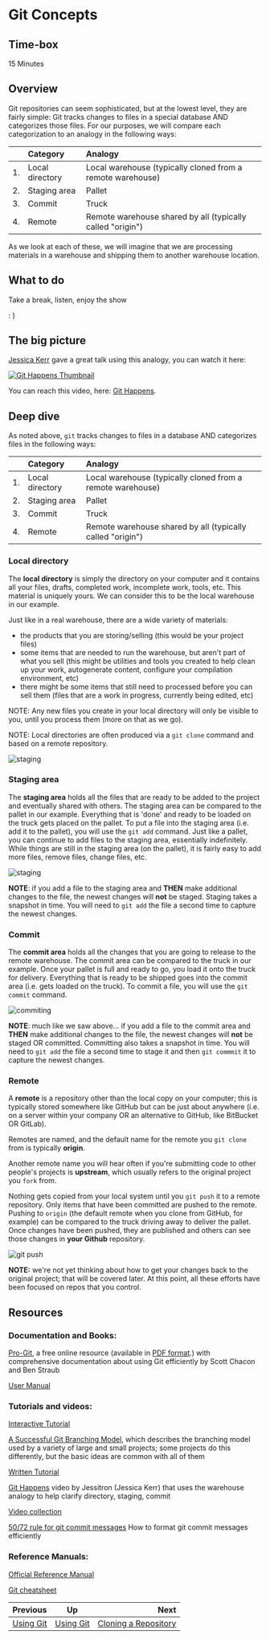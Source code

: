 <!-- begin auto-generated title section -->
# Git Concepts
<!-- end auto-generated section -->


## Time-box

15 Minutes


## Overview

Git repositories can seem sophisticated, but at the lowest level, they are fairly simple: Git tracks changes to files in a special database AND categorizes those files. For our purposes, we will compare each categorization to an analogy in the following ways:

||Category|Analogy|
|:---|:----|:----|
|1.|Local directory|Local warehouse (typically cloned from a remote warehouse)|
|2.|Staging area|Pallet|
|3.|Commit|Truck|
|4.|Remote|Remote warehouse shared by all (typically called "origin")|

As we look at each of these, we will imagine that we are processing materials in a warehouse and shipping them to another warehouse location.

## What to do

Take a break, listen, enjoy the show

: )


## The big picture

[Jessica Kerr](https://github.com/jessitron) gave a great talk using this analogy, you can watch it here:

[![Git Happens Thumbnail](https://i.imgur.com/K38FXnG.png)](https://www.youtube.com/watch?v=yCh6TSLIQBQ)

You can reach this video, here: [Git Happens](https://www.youtube.com/watch?v=yCh6TSLIQBQ).

## Deep dive

As noted above, `git` tracks changes to files in a database AND categorizes files in the following ways:

||Category|Analogy|
|:---|:----|:----|
|1.|Local directory|Local warehouse (typically cloned from a remote warehouse)|
|2.|Staging area|Pallet|
|3.|Commit|Truck|
|4.|Remote|Remote warehouse shared by all (typically called "origin")|

### Local directory

The **local directory** is simply the directory on your computer and it contains all your files, drafts, completed work, incomplete work, tools, etc. This material is uniquely yours. We can consider this to be the local warehouse in our example. 

Just like in a real warehouse, there are a wide variety of materials:

* the products that you are storing/selling (this would be your project files)
* some items that are needed to run the warehouse, but aren't part of what you sell (this might be utilities and tools you created to help clean up your work, autogenerate content, configure your compilation environment, etc)
* there might be some items that still need to processed before you can sell them (files that are a work in progress, currently being edited, etc)

NOTE: Any new files you create in your local directory will only be visible to you, until you process them (more on that as we go).

NOTE: Local directories are often produced via a `git clone` command and based on a remote repository.

![staging](images/basic_dir.png)

### Staging area

The **staging area** holds all the files that are ready to be added to the project and eventually shared with others. The staging area can be compared to the pallet in our example. Everything that is 'done' and ready to be loaded on the truck gets placed on the pallet. To put a file into the staging area (i.e. add it to the pallet), you will use the `git add` command. Just like a pallet, you can continue to add files to the staging area, essentially indefinitely. While things are still in the staging area (on the pallet), it is fairly easy to add more files, remove files, change files, etc.

![staging](images/git_staging.png)

**NOTE**: if you add a file to the staging area and **THEN** make additional changes to the file, the newest changes will **not** be staged. Staging takes a snapshot in time. You will need to `git add` the file a second time to capture the newest changes.

### Commit

The **commit area** holds all the changes that you are going to release to the remote warehouse. The commit area can be compared to the truck in our example. Once your pallet is full and ready to go, you load it onto the truck for delivery. Everything that is ready to be shipped goes into the commit area (i.e. gets loaded on the truck). To commit a file, you will use the `git commit` command.

![commiting](images/git_commit.png)

**NOTE**: much like we saw above... if you add a file to the commit area and **THEN** make additional changes to the file, the newest changes will **not** be staged OR committed. Committing also takes a snapshot in time. You will need to `git add` the file a second time to stage it and then `git commmit` it to capture the newest changes.

### Remote

A **remote** is a repository other than the local copy on your computer; this is typically stored somewhere like GitHub but can be just about anywhere (i.e. on a server within your company OR an alternative to GitHub, like BitBucket OR GitLab). 

Remotes are named, and the default name for the remote you `git clone` from is typically **origin**. 

Another remote name you will hear often if you're submitting code to other people's projects is **upstream**, which usually refers to the original project you `fork` from.

Nothing gets copied from your local system until you `git push` it to a remote repository. Only items that have been committed are pushed to the remote. Pushing to `origin` (the default remote when you clone from GitHub, for example) can be compared to the truck driving away to deliver the pallet. Once changes have been pushed, they are published and others can see those changes in **your Github** repository.

![git push](images/git_push.png)

**NOTE:** we're not yet thinking about how to get your changes back to the original project; that will be covered later. At this point, all these efforts have been focused on repos that you control.

## Resources

### Documentation and Books:

[Pro-Git](https://git-scm.com/book/en/v2), a free online resource (available in [PDF format](https://progit2.s3.amazonaws.com/en/2016-03-22-f3531/progit-en.1084.pdf).) with comprehensive documentation about using Git efficiently by Scott Chacon and Ben Straub

[User Manual](https://git-scm.com/docs/user-manual.html)

### Tutorials and videos:

[Interactive Tutorial](https://try.github.io/levels/1/challenges/1)

[A Successful Git Branching Model](http://nvie.com/posts/a-successful-git-branching-model/), which describes the branching model used by a variety of large and small projects; some projects do this differently, but the basic ideas are common with all of them

[Written Tutorial](https://git-scm.com/docs/gittutorial)

[Git Happens](https://youtu.be/yCh6TSLIQBQ) video by Jessitron (Jessica Kerr) that uses the warehouse analogy to help clarify directory, staging, commit

[Video collection](https://git-scm.com/videos)

[50/72 rule for git commit messages](http://stackoverflow.com/questions/2290016/git-commit-messages-50-72-formatting) How to format git commit messages efficiently

### Reference Manuals:

[Official Reference Manual](https://git-scm.com/docs)

[Git cheatsheet](https://education.github.com/git-cheat-sheet-education.pdf)

<!-- begin auto-generated nav-links section -->
| Previous | Up | Next |
|:---------|:---:|-----:|
| [Using Git](./git_overview.md) | [Using Git](./git_overview.md) | [Cloning a Repository](./git_cloning.md) |
<!-- end auto-generated section -->
